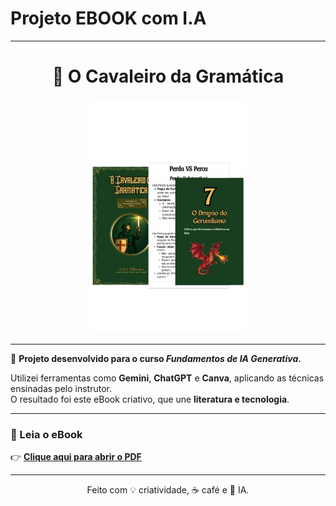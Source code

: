 <h1>Projeto EBOOK com I.A </h1>

<hr/>

<div align="center">

# 📘 O Cavaleiro da Gramática

<a href="Book/O-cavaleiro-da-gramática.pdf">
  <img src="src/images/folhas.png" alt="Capa do eBook" width="250px">
</a>

</div>

---

📖 **Projeto desenvolvido para o curso _Fundamentos de IA Generativa_.**

Utilizei ferramentas como **Gemini**, **ChatGPT** e **Canva**, aplicando as técnicas ensinadas pelo instrutor.  
O resultado foi este eBook criativo, que une **literatura e tecnologia**.

---

### 🔗 Leia o eBook

👉 [**Clique aqui para abrir o PDF**](Book/O-cavaleiro-da-gramática.pdf)

---

<div align="center">
Feito com 💡 criatividade, ☕ café e 🤖 IA.
</div>
